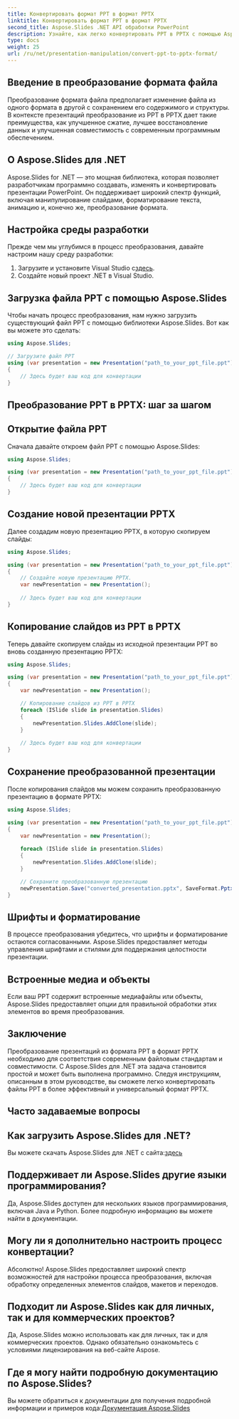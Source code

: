 ```yaml
---
title: Конвертировать формат PPT в формат PPTX
linktitle: Конвертировать формат PPT в формат PPTX
second_title: Aspose.Slides .NET API обработки PowerPoint
description: Узнайте, как легко конвертировать PPT в PPTX с помощью Aspose.Slides для .NET. Пошаговое руководство с примерами кода для плавного преобразования формата.
type: docs
weight: 25
url: /ru/net/presentation-manipulation/convert-ppt-to-pptx-format/
---
```


## Введение в преобразование формата файла

Преобразование формата файла предполагает изменение файла из одного формата в другой с сохранением его содержимого и структуры. В контексте презентаций преобразование из PPT в PPTX дает такие преимущества, как улучшенное сжатие, лучшее восстановление данных и улучшенная совместимость с современным программным обеспечением.

## О Aspose.Slides для .NET

Aspose.Slides for .NET — это мощная библиотека, которая позволяет разработчикам программно создавать, изменять и конвертировать презентации PowerPoint. Он поддерживает широкий спектр функций, включая манипулирование слайдами, форматирование текста, анимацию и, конечно же, преобразование формата.

## Настройка среды разработки

Прежде чем мы углубимся в процесс преобразования, давайте настроим нашу среду разработки:

1.  Загрузите и установите Visual Studio с[здесь](https://visualstudio.microsoft.com).
2. Создайте новый проект .NET в Visual Studio.

## Загрузка файла PPT с помощью Aspose.Slides

Чтобы начать процесс преобразования, нам нужно загрузить существующий файл PPT с помощью библиотеки Aspose.Slides. Вот как вы можете это сделать:

```csharp
using Aspose.Slides;

// Загрузите файл PPT
using (var presentation = new Presentation("path_to_your_ppt_file.ppt"))
{
    // Здесь будет ваш код для конвертации
}
```

## Преобразование PPT в PPTX: шаг за шагом

## Открытие файла PPT

Сначала давайте откроем файл PPT с помощью Aspose.Slides:

```csharp
using Aspose.Slides;

using (var presentation = new Presentation("path_to_your_ppt_file.ppt"))
{
    // Здесь будет ваш код для конвертации
}
```

## Создание новой презентации PPTX

Далее создадим новую презентацию PPTX, в которую скопируем слайды:

```csharp
using Aspose.Slides;

using (var presentation = new Presentation("path_to_your_ppt_file.ppt"))
{
    // Создайте новую презентацию PPTX.
    var newPresentation = new Presentation();
    
    // Здесь будет ваш код для конвертации
}
```

## Копирование слайдов из PPT в PPTX

Теперь давайте скопируем слайды из исходной презентации PPT во вновь созданную презентацию PPTX:

```csharp
using Aspose.Slides;

using (var presentation = new Presentation("path_to_your_ppt_file.ppt"))
{
    var newPresentation = new Presentation();

    // Копирование слайдов из PPT в PPTX
    foreach (ISlide slide in presentation.Slides)
    {
        newPresentation.Slides.AddClone(slide);
    }
    
    // Здесь будет ваш код для конвертации
}
```

## Сохранение преобразованной презентации

После копирования слайдов мы можем сохранить преобразованную презентацию в формате PPTX:

```csharp
using Aspose.Slides;

using (var presentation = new Presentation("path_to_your_ppt_file.ppt"))
{
    var newPresentation = new Presentation();
    
    foreach (ISlide slide in presentation.Slides)
    {
        newPresentation.Slides.AddClone(slide);
    }

    // Сохраните преобразованную презентацию
    newPresentation.Save("converted_presentation.pptx", SaveFormat.Pptx);
}
```

## Шрифты и форматирование

В процессе преобразования убедитесь, что шрифты и форматирование остаются согласованными. Aspose.Slides предоставляет методы управления шрифтами и стилями для поддержания целостности презентации.

## Встроенные медиа и объекты

Если ваш PPT содержит встроенные медиафайлы или объекты, Aspose.Slides предоставляет опции для правильной обработки этих элементов во время преобразования.

## Заключение

Преобразование презентаций из формата PPT в формат PPTX необходимо для соответствия современным файловым стандартам и совместимости. С Aspose.Slides для .NET эта задача становится простой и может быть выполнена программно. Следуя инструкциям, описанным в этом руководстве, вы сможете легко конвертировать файлы PPT в более эффективный и универсальный формат PPTX.

## Часто задаваемые вопросы

## Как загрузить Aspose.Slides для .NET?

 Вы можете скачать Aspose.Slides для .NET с сайта:[здесь](https://downloads.aspose.com/slides/net)

## Поддерживает ли Aspose.Slides другие языки программирования?

Да, Aspose.Slides доступен для нескольких языков программирования, включая Java и Python. Более подробную информацию вы можете найти в документации.

## Могу ли я дополнительно настроить процесс конвертации?

Абсолютно! Aspose.Slides предоставляет широкий спектр возможностей для настройки процесса преобразования, включая обработку определенных элементов слайдов, макетов и переходов.

## Подходит ли Aspose.Slides как для личных, так и для коммерческих проектов?

Да, Aspose.Slides можно использовать как для личных, так и для коммерческих проектов. Однако обязательно ознакомьтесь с условиями лицензирования на веб-сайте Aspose.

## Где я могу найти подробную документацию по Aspose.Slides?

 Вы можете обратиться к документации для получения подробной информации и примеров кода:[Документация Aspose.Slides](https://docs.aspose.com/slides/net/)